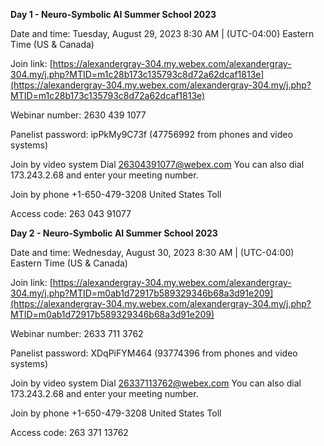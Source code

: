 **Day 1 - Neuro-Symbolic AI Summer School 2023**

Date and time:
Tuesday, August 29, 2023 8:30 AM | (UTC-04:00) Eastern Time (US & Canada)

Join link:
[https://alexandergray-304.my.webex.com/alexandergray-304.my/j.php?MTID=m1c28b173c135793c8d72a62dcaf1813e](https://alexandergray-304.my.webex.com/alexandergray-304.my/j.php?MTID=m1c28b173c135793c8d72a62dcaf1813e)

Webinar number:
2630 439 1077

Panelist password:
ipPkMy9C73f (47756992 from phones and video systems)

Join by video system
Dial 26304391077@webex.com
You can also dial 173.243.2.68 and enter your meeting number.

Join by phone
+1-650-479-3208 United States Toll

Access code: 263 043 91077


**Day 2 - Neuro-Symbolic AI Summer School 2023**

Date and time:
Wednesday, August 30, 2023 8:30 AM | (UTC-04:00) Eastern Time (US & Canada)

Join link:
[https://alexandergray-304.my.webex.com/alexandergray-304.my/j.php?MTID=m0ab1d72917b589329346b68a3d91e209](https://alexandergray-304.my.webex.com/alexandergray-304.my/j.php?MTID=m0ab1d72917b589329346b68a3d91e209)

Webinar number:
2633 711 3762

Panelist password:
XDqPiFYM464 (93774396 from phones and video systems)

Join by video system
Dial 26337113762@webex.com
You can also dial 173.243.2.68 and enter your meeting number.

Join by phone
+1-650-479-3208 United States Toll

Access code: 263 371 13762

